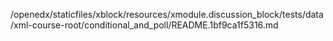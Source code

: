 /openedx/staticfiles/xblock/resources/xmodule.discussion_block/tests/data/xml-course-root/conditional_and_poll/README.1bf9ca1f5316.md